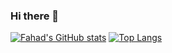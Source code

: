 ### Hi there 👋

<!--
**fahadahmed/fahadahmed** is a ✨ _special_ ✨ repository because its `README.md` (this file) appears on your GitHub profile.

Here are some ideas to get you started:

- 🔭 I’m currently working on ...
- 🌱 I’m currently learning ...
- 👯 I’m looking to collaborate on ...
- 🤔 I’m looking for help with ...
- 💬 Ask me about ...
- 📫 How to reach me: ...
- 😄 Pronouns: ...
- ⚡ Fun fact: ...
-->
[![Fahad's GitHub stats](https://github-readme-stats.vercel.app/api?username=fahadahmed)](https://github.com/fahadahmed/github-readme-stats)
[![Top Langs](https://github-readme-stats.vercel.app/api/top-langs/?username=fahadahmed)](https://github.com/fahadahmed/github-readme-stats)

